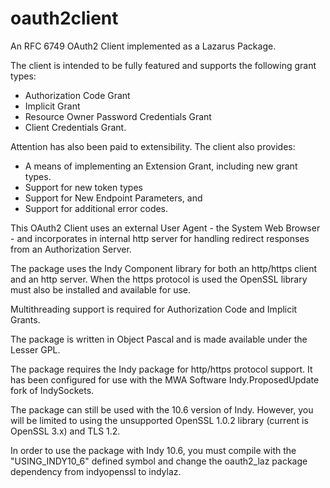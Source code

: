 # oauth2client

An RFC 6749 OAuth2 Client implemented as a Lazarus Package.

The client is intended to be fully featured and supports the following grant types:

* Authorization Code Grant
* Implicit Grant
* Resource Owner Password Credentials Grant
* Client Credentials Grant.

Attention has also been paid to extensibility. The client also provides:

* A means of implementing an Extension Grant, including new grant types.
* Support for new token types
* Support for New Endpoint Parameters, and
* Support for additional error codes.

This OAuth2 Client uses an external User Agent - the System Web Browser - and incorporates in internal http server for handling redirect responses from an Authorization Server.

The package uses the Indy Component library for both an http/https client and an http server. When the https protocol is used the OpenSSL library must also be installed and available for use.

Multithreading support is required for Authorization Code and Implicit Grants.

The package is written in Object Pascal and is made available under the Lesser GPL.

The package requires the Indy package for http/https protocol support. It has been configured for
use with the MWA Software Indy.ProposedUpdate fork of IndySockets.

The package can still be used with the 10.6 version of Indy. However, you will be limited to using the unsupported OpenSSL 1.0.2 library (current is OpenSSL 3.x) and TLS 1.2.

In order to use the package with Indy 10.6, you must compile with the "USING_INDY10_6" defined symbol and change the oauth2_laz package dependency from indyopenssl to indylaz.
